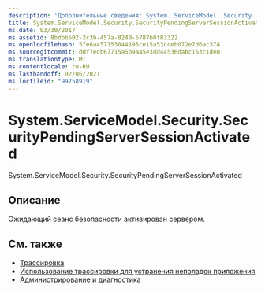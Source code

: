 ```yaml
---
description: 'Дополнительные сведения: System. ServiceModel. Security. Секуритипендингсерверсессионактиватед'
title: System.ServiceModel.Security.SecurityPendingServerSessionActivated
ms.date: 03/30/2017
ms.assetid: 8bdbb502-2c3b-457a-8240-5787b0f83322
ms.openlocfilehash: 5fe6a457753044195ce15a53cceb072e7d6ac374
ms.sourcegitcommit: ddf7edb67715a5b9a45e3dd44536dabc153c1de0
ms.translationtype: MT
ms.contentlocale: ru-RU
ms.lasthandoff: 02/06/2021
ms.locfileid: "99758919"
---
```

# <a name="systemservicemodelsecuritysecuritypendingserversessionactivated"></a>System.ServiceModel.Security.SecurityPendingServerSessionActivated

System.ServiceModel.Security.SecurityPendingServerSessionActivated  
  
## <a name="description"></a>Описание  

 Ожидающий сеанс безопасности активирован сервером.  
  
## <a name="see-also"></a>См. также

- [Трассировка](index.md)
- [Использование трассировки для устранения неполадок приложения](using-tracing-to-troubleshoot-your-application.md)
- [Администрирование и диагностика](../index.md)
